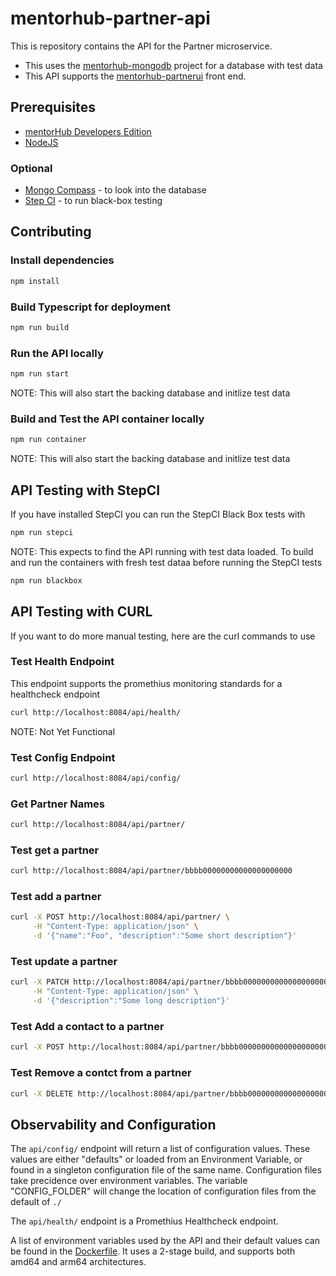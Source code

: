 # mentorhub-partner-api

This is repository contains the API for the Partner microservice.
- This uses the [mentorhub-mongodb](https://github.com/agile-learning-institute/mentorHub-mongodb) project for a database with test data
- This API supports the [mentorhub-partnerui](https://github.com/agile-learning-institute/mentorHub-partner-ui) front end.

## Prerequisites

- [mentorHub Developers Edition](https://github.com/agile-learning-institute/mentorHub/tree/main/mentorHub-developer-edition)
- [NodeJS](https://nodejs.org/en/download)

### Optional

- [Mongo Compass](https://www.mongodb.com/try/download/compass) - to look into the database
- [Step CI](https://docs.stepci.com/guides/getting-started.html) - to run black-box testing

## Contributing

### Install dependencies
```bash
npm install
```

### Build Typescript for deployment
```bash
npm run build
```

### Run the API locally
```bash
npm run start
```
NOTE: This will also start the backing database and initlize test data

### Build and Test the API container locally
```bash
npm run container
```
NOTE: This will also start the backing database and initlize test data

## API Testing with StepCI

If you have installed StepCI you can run the StepCI Black Box tests with
```bash
npm run stepci
```

NOTE: This expects to find the API running with test data loaded. To build and run the containers with fresh test dataa before running the StepCI tests
```bash
npm run blackbox
```

## API Testing with CURL
If you want to do more manual testing, here are the curl commands to use

### Test Health Endpoint

This endpoint supports the promethius monitoring standards for a healthcheck endpoint

```bash
curl http://localhost:8084/api/health/

```
NOTE: Not Yet Functional

### Test Config Endpoint

```bash
curl http://localhost:8084/api/config/
```

### Get Partner Names

```bash
curl http://localhost:8084/api/partner/
```

### Test get a partner

```bash
curl http://localhost:8084/api/partner/bbbb00000000000000000000
```

### Test add a partner

```bash
curl -X POST http://localhost:8084/api/partner/ \
     -H "Content-Type: application/json" \
     -d '{"name":"Foo", "description":"Some short description"}'

```

### Test update a partner

```bash
curl -X PATCH http://localhost:8084/api/partner/bbbb00000000000000000000 \
     -H "Content-Type: application/json" \
     -d '{"description":"Some long description"}'
```

### Test Add a contact to a partner

```bash
curl -X POST http://localhost:8084/api/partner/bbbb00000000000000000000/contact/AAAA00000000000000000000
```

### Test Remove a contct from a  partner

```bash
curl -X DELETE http://localhost:8084/api/partner/bbbb00000000000000000000contact/AAAA00000000000000000000
```

## Observability and Configuration

The ```api/config/``` endpoint will return a list of configuration values. These values are either "defaults" or loaded from an Environment Variable, or found in a singleton configuration file of the same name. Configuration files take precidence over environment variables. The variable "CONFIG_FOLDER" will change the location of configuration files from the default of ```./```

The ```api/health/``` endpoint is a Promethius Healthcheck endpoint.

A list of environment variables used by the API and their default values can be found in the [Dockerfile](./Dockerfile). It uses a 2-stage build, and supports both amd64 and arm64 architectures. 
